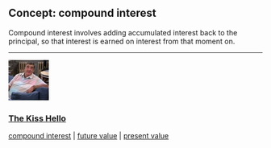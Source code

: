 ## Concept: compound interest

Compound interest involves adding accumulated interest back to the principal, so that interest is earned on interest from that moment on.

<hr>
<div class="clip-listing">
<img src="media/icons/kiss_hello.jpg" alt="The Kiss Hello icon">

### [The Kiss Hello](../../clip/61/)

[compound interest](/concept/compound-interest/) | [future value](/concept/future-value/) | [present value](/concept/present-value/)
</div>

